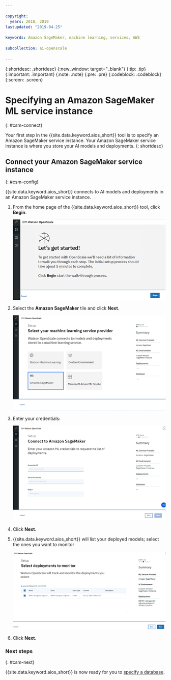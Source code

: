 ```yaml
---

copyright:
  years: 2018, 2019
lastupdated: "2019-04-25"

keywords: Amazon SageMaker, machine learning, services, AWS

subcollection: ai-openscale

---
```


{:shortdesc: .shortdesc}
{:new_window: target="_blank"}
{:tip: .tip}
{:important: .important}
{:note: .note}
{:pre: .pre}
{:codeblock: .codeblock}
{:screen: .screen}

# Specifying an Amazon SageMaker ML service instance
{: #csm-connect}

Your first step in the {{site.data.keyword.aios_short}} tool is to specify an Amazon SageMaker service instance. Your Amazon SageMaker service instance is where you store your AI models and deployments.
{: shortdesc}

## Connect your Amazon SageMaker service instance
{: #csm-config}

{{site.data.keyword.aios_short}} connects to AI models and deployments in an Amazon SageMaker service instance.

1.  From the home page of the {{site.data.keyword.aios_short}} tool, click **Begin**.

    ![Home page](images/gs-config-start.png)

1.  Select the **Amazon SageMaker** tile and click **Next**.

    ![Select Amazon SageMaker service](images/connect-sage.png)

1.  Enter your credentials:

    ![Enter Amazon SageMaker service credentials](images/connect-sage-cred.png)

1.  Click **Next**.

1.  {{site.data.keyword.aios_short}} will list your deployed models; select the ones you want to monitor

    ![Select Amazon SageMaker deployed models](images/connect-sage-deploys.png)

1.  Click **Next**.

### Next steps
{: #csm-next}

{{site.data.keyword.aios_short}} is now ready for you to [specify a database](/docs/services/ai-openscale?topic=ai-openscale-connect-db).
